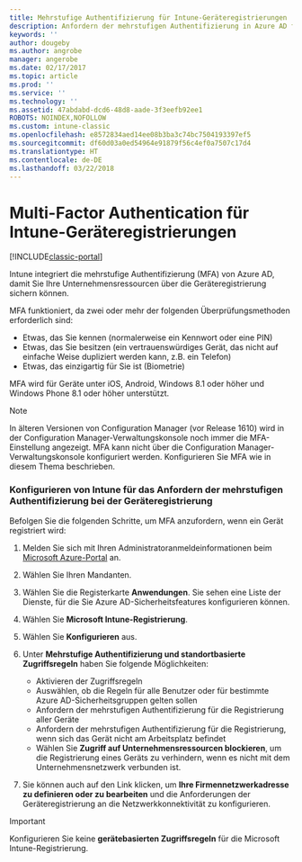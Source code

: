 ```yaml
---
title: Mehrstufige Authentifizierung für Intune-Geräteregistrierungen
description: Anfordern der mehrstufigen Authentifizierung in Azure AD für die Geräteregistrierung.
keywords: ''
author: dougeby
ms.author: angrobe
manager: angerobe
ms.date: 02/17/2017
ms.topic: article
ms.prod: ''
ms.service: ''
ms.technology: ''
ms.assetid: 47abdabd-dcd6-48d8-aade-3f3eefb92ee1
ROBOTS: NOINDEX,NOFOLLOW
ms.custom: intune-classic
ms.openlocfilehash: e8572834aed14ee08b3ba3c74bc7504193397ef5
ms.sourcegitcommit: df60d03a0ed54964e91879f56c4ef0a7507c17d4
ms.translationtype: HT
ms.contentlocale: de-DE
ms.lasthandoff: 03/22/2018
---
```

# <a name="multi-factor-authentication-for-intune-device-enrollments"></a>Multi-Factor Authentication für Intune-Geräteregistrierungen

[!INCLUDE[classic-portal](../includes/classic-portal.md)]

Intune integriert die mehrstufige Authentifizierung (MFA) von Azure AD, damit Sie Ihre Unternehmensressourcen über die Geräteregistrierung sichern können.

MFA funktioniert, da zwei oder mehr der folgenden Überprüfungsmethoden erforderlich sind: 

- Etwas, das Sie kennen (normalerweise ein Kennwort oder eine PIN)
- Etwas, das Sie besitzen (ein vertrauenswürdiges Gerät, das nicht auf einfache Weise dupliziert werden kann, z.B. ein Telefon)
- Etwas, das einzigartig für Sie ist (Biometrie)

MFA wird für Geräte unter iOS, Android, Windows 8.1 oder höher und Windows Phone 8.1 oder höher unterstützt.

> [!NOTE]
> In älteren Versionen von Configuration Manager (vor Release 1610) wird in der Configuration Manager-Verwaltungskonsole noch immer die MFA-Einstellung angezeigt. MFA kann nicht über die Configuration Manager-Verwaltungskonsole konfiguriert werden. Konfigurieren Sie MFA wie in diesem Thema beschrieben.

### <a name="configure-intune-to-require-multi-factor-authentication-at-device-enrollment"></a>Konfigurieren von Intune für das Anfordern der mehrstufigen Authentifizierung bei der Geräteregistrierung
Befolgen Sie die folgenden Schritte, um MFA anzufordern, wenn ein Gerät registriert wird:

1. Melden Sie sich mit Ihren Administratoranmeldeinformationen beim [Microsoft Azure-Portal](https://manage.windowsazure.com) an.
2. Wählen Sie Ihren Mandanten.
2. Wählen Sie die Registerkarte **Anwendungen**. Sie sehen eine Liste der Dienste, für die Sie Azure AD-Sicherheitsfeatures konfigurieren können.
3. Wählen Sie **Microsoft Intune-Registrierung**.
4. Wählen Sie **Konfigurieren** aus. 
5. Unter **Mehrstufige Authentifizierung und standortbasierte Zugriffsregeln** haben Sie folgende Möglichkeiten:
    
    -  Aktivieren der Zugriffsregeln
    -  Auswählen, ob die Regeln für alle Benutzer oder für bestimmte Azure AD-Sicherheitsgruppen gelten sollen
    -  Anfordern der mehrstufigen Authentifizierung für die Registrierung aller Geräte
    -  Anfordern der mehrstufigen Authentifizierung für die Registrierung, wenn sich das Gerät nicht am Arbeitsplatz befindet
    -  Wählen Sie **Zugriff auf Unternehmensressourcen blockieren**, um die Registrierung eines Geräts zu verhindern, wenn es nicht mit dem Unternehmensnetzwerk verbunden ist. 
4. Sie können auch auf den Link klicken, um **Ihre Firmennetzwerkadresse zu definieren oder zu bearbeiten** und die Anforderungen der Geräteregistrierung an die Netzwerkkonnektivität zu konfigurieren.

> [!IMPORTANT]
> 
> Konfigurieren Sie keine **gerätebasierten Zugriffsregeln** für die Microsoft Intune-Registrierung.
